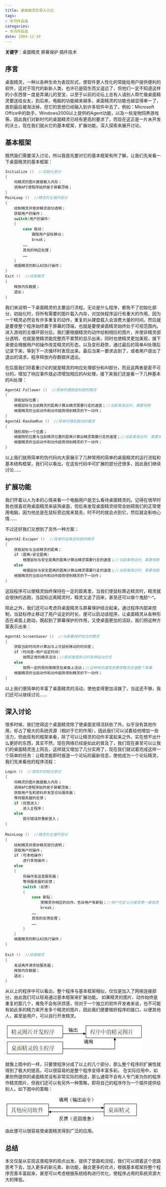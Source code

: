 ```yaml
---
title: 桌面精灵的深入讨论
tags:
- 冰河作品选
categories:
- 冰河作品选
date: 2004-12-19
---
```



**关键字**：桌面精灵 屏幕保护 插件技术

## 序言

桌面精灵，一种以各种生命为表现形式，使软件更人性化的常能给用户提供便利的软件，这对于现代的新新人类，也许已是陌生而又遥远了，但他们一定不知道这样的小东西曾一度是弄潮儿的至宝，以至于以前的论坛上总有人请别人帮忙做桌面精灵要送给女友，到后来，电脑的功能越来越多，桌面精灵的功能也越显得单一了，直到最后被淘汰掉，但它的思想已经融入到许多软件中去了，例如：Microsoft Office中的助手，Windows2000以上提供的Agent功能，以及一些宠物饲养游戏等。因此我们对新时代的桌面精灵已经有更高的要求了，而现在这正是一片未开发的沃土，现在我们就从它的基本框架，扩展功能，深入探索来展开讨论。

## 基本框架

既然我们需要深入讨论，所以我首先要对它的基本框架有所了解，让我们先来看一下桌面精灵的基本框架：

```cpp
Initialize ()  //初始化部分
{
    将精灵的图片数据载入内存；
    调用API使程序始终居于屏幕顶端；
}
MainLoop ()  //精灵的主循环部分
{
    绘制精灵并使非精灵部分透明；
    获取用户的操作；
    switch(用户的操作)
    {
        case 拖动：
            跟随用户鼠标移动；
            break；
        ……
        其他的响应处理；
        ……
    }
    根据精灵的默认AI执行操作；
}
Exit ()  //结束精灵
{
    释放内存数据；
    退出；
}
```

我们来说明一下桌面精灵的主要运行流程。无论是什么程序，都免不了初始化部分，初始化时，将所有需要的图片载入内存，对加快程序运行有重大的作用，因为一个精灵必然会有许多重复的动作，重复的从硬盘载入会浪费大量的时间。然后就是要使整个程序始终置于屏幕的顶端，也就是要使桌面精灵始终处于可视范围内。进入游戏的主循环部分后，我们要根据精灵的动作绘制相应的图片，并使非精灵部分透明，也就是使精灵能完整而不累赘的显示出来，同时也使精灵更加美观，接下来便会根据用户的操作改变精灵的形态，以及变形趋势，通过最后的简单AI处理后记录下来，等到下一次循环时表现出来。最后当某一要求达到了，或者用户提出了退出的请求，程序释放内存数据并退出。

在后面我们将着重讨论的就是精灵的响应处理部分和AI部分，而且这两者是密不可分的，增加了响应事件就必须增加相应的AI处理，接下来我们还是看一下几种基本的AI处理：

```cpp
AgentAI-Follower ()  //简单的跟随鼠标跑的精灵
{
    获取鼠标位置；
    根据鼠标与当前精灵的距离计算出精灵需要行走的速度；//当距离很远时，需要快跑
    根据精灵的当前动作和动作趋势得到精灵的下一动作；
}
AgentAI-RandomRun ()  //简单的随机跑动的精灵
{
    随机得到一个位置；
    根据随机位置与当前精灵位置的距离计算出精灵需要行走的速度；//当距离很远时，需要快跑
    根据精灵的当前动作和动作趋势得到精灵的下一动作；
}

```

以上我们就用简单的伪代码向大家展示了几种常用的简单的桌面精灵的运行流程和基本结构框架，我们可以看出，在这些代码中可扩展的部分还很多，因此我们继续讨论……


## 扩展功能

我们怀着以人为本的心情来看一个电脑用户是怎么看待桌面精灵的。记得在很早时我也很喜欢用桌面精灵来装饰桌面，但后来发现桌面精灵经常会妨碍我们的正常使用电脑，因为他总是在鼠标旁边晃来晃去，时不时的就会点到它，然后就会影响心情……

不过还好我们又想到了另外一种方案：

```cpp
AgentAI-Escaper ()  //简单的逃离鼠标跑的精灵
{
    获取鼠标与当前精灵的距离；
    if (距离>安全距离)
        根据鼠标与安全距离的距离计算出精灵需要行走的速度；//当距离很远时，需要快跑
    else
        根据鼠标与安全距离的距离计算出精灵需要行走的速度；//当距离很近时，需要快跑
    根据精灵的当前动作和动作趋势得到精灵的下一动作；
}
```

这段程序可以使精灵始终保持在一定的距离里，当我们使鼠标靠近精灵时，精灵就会很快的逃跑，当鼠标远离精灵时，精灵又追了回来，甚至还可以做个鬼脸^-^。

除此之外，我们还可以考虑将桌面精灵与屏幕保护结合起来，通过程序内部来控制，当鼠标停止移动了用户设定的时长，便可以启动该程序，让桌面精灵从各种形态在桌面上跑动，既起到了屏幕保护的作用，又使桌面更加的活跃，我们把这种方案表示出来：

```cpp
AgentAI-ScreenSaver ()  //与屏幕保护结合的精灵
{
    获取当前时间并计算出与上次鼠标移动的时间差；
    if (时间差<用户设定时间)
        按照正常的精灵活动；//即前面提到过的各种运动方式
    else
        按照一定的规则使精灵在桌面上活动；//这种规则通常是要使精灵走遍整个屏幕
    根据精灵的当前动作和动作趋势得到精灵的下一动作；
}
```

以上我们便简单的丰富了桌面精灵的活动，使他变得更加活拨了，当这还不够，我们还可以继续讨论……


## 深入讨论

很多时候，我们觉得这个桌面精灵除了使桌面变得活跃些了外，似乎没有其他作用，却占了极大的系统资源（相对于它的作用），因此我们可以试着给他增加一些活力，但由现有的框架来看，除了可以让精灵的动作丰富起来之外，实在想不出什么更好的东西，其实不然，现在网络已经是如此的普及了，我们现在甚至可以让我们的桌面精灵连上网去，这样就又增加了几分实用了，现在我们就试着完成这样一个简单的任务：让精灵能即时报道一个论坛的最新信息，使他成为一个论坛精灵，我们先来看他的程序流程：

```cpp
Login ()  //登陆并初始化部分
{
    将精灵的图片数据载入内存；
    调用API使程序始终居于屏幕顶端；
    获取用户名和密码并发至论坛服务器；
    等待服务器的反馈；
    if (同意进入)
        进入主程序；
    else
        提示错误并重新登入；
}

MainLoop ()  //精灵的主循环部分
{
    绘制精灵并使非精灵部分透明；
    获取用户的操作；
    if (可本地操作)
        进行本地操作；
    else
    {
        将操作发送至服务器；
        等待服务器的反馈；
        switch (反馈)
        {
            case 新贴：
                使精灵作相应的动作，告诉用户有新贴；//用户可定义只接受哪一类信息
                break；
            ……
            其他的反馈处理；
            ……
        }
    }
    根据精灵的默认AI执行操作；
}

Exit ()  //结束精灵
{
    发送离开请求给服务器；
    释放内存数据；
    退出；
}

```

从以上的程序中可以看出，整个程序与基本框架相似，仅仅是加入了网络连接部分，由此我们可以轻易通过基本框架来扩展功能。
如果精灵的图片、动作始终是重复的那几个，难免不会有厌烦感，但对于一个独立的软件开发者来说，也不可能有如此多的精力来开发多个精灵的图片，因此我们便要做好程序的接口，以便其他人，甚至是用户，可以自行开发精灵。

![](1.png)

就像上图中的一样，只要使程序分成了以上的几个部分，那么整个程序的扩展性就得到了极大的提高，可以很容易的是整个程序变得丰富多彩。
在实际应用中，如果你所提供的桌面精灵没有非常实际的用途，那么通常不会有人专门来为你的程序作精灵图片，但我们还可以有另外一种策略，即将自己的程序作为一个插件提供给别人，如下图中的策略：

![](2.png)

由此便可以很容易使桌面精灵得到广泛的应用。

## 总结

本文仅是从实现这类程序的观点出发，提供了思路和流程，我们可以顺着这个思路思考下去，加入更多的新元素、新功能，融合更多的优点，根据基本框架将整个程序完善丰富起来，甚至可以考虑根据系统结构进行优化，使程序占用的系统资源大大的降低。
